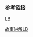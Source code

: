### 参考链接

[LB](https://blog.csdn.net/zxm1306192988/article/details/80461683)

[故事讲解LB](https://baijiahao.baidu.com/s?id=1634386941492502616&wfr=spider&for=pc)

